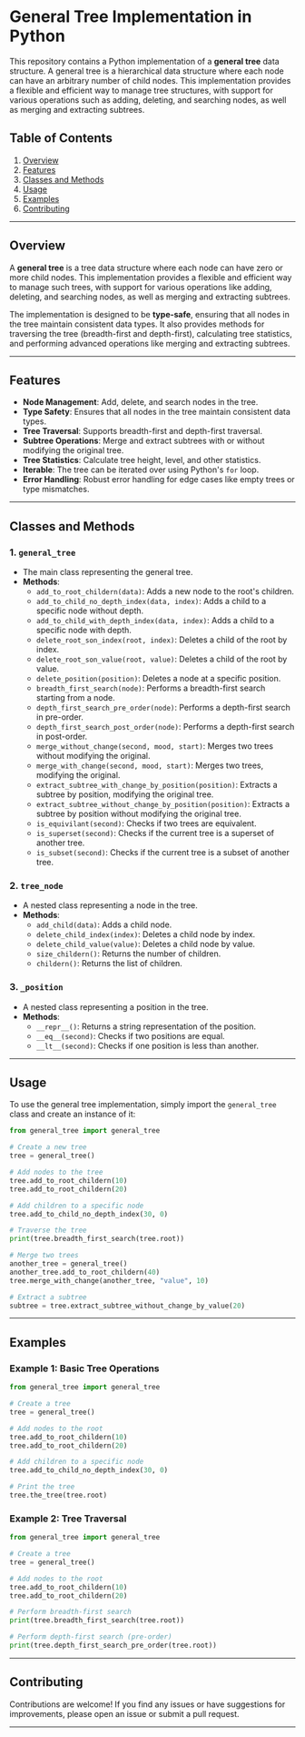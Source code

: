 

# General Tree Implementation in Python

This repository contains a Python implementation of a **general tree** data structure. A general tree is a hierarchical data structure where each node can have an arbitrary number of child nodes. This implementation provides a flexible and efficient way to manage tree structures, with support for various operations such as adding, deleting, and searching nodes, as well as merging and extracting subtrees.

## Table of Contents
1. [Overview](#overview)
2. [Features](#features)
3. [Classes and Methods](#classes-and-methods)
4. [Usage](#usage)
5. [Examples](#examples)
6. [Contributing](#contributing)


---

## Overview

A **general tree** is a tree data structure where each node can have zero or more child nodes. This implementation provides a flexible and efficient way to manage such trees, with support for various operations like adding, deleting, and searching nodes, as well as merging and extracting subtrees.

The implementation is designed to be **type-safe**, ensuring that all nodes in the tree maintain consistent data types. It also provides methods for traversing the tree (breadth-first and depth-first), calculating tree statistics, and performing advanced operations like merging and extracting subtrees.

---

## Features

- **Node Management**: Add, delete, and search nodes in the tree.
- **Type Safety**: Ensures that all nodes in the tree maintain consistent data types.
- **Tree Traversal**: Supports breadth-first and depth-first traversal.
- **Subtree Operations**: Merge and extract subtrees with or without modifying the original tree.
- **Tree Statistics**: Calculate tree height, level, and other statistics.
- **Iterable**: The tree can be iterated over using Python's `for` loop.
- **Error Handling**: Robust error handling for edge cases like empty trees or type mismatches.

---

## Classes and Methods

### 1. **`general_tree`**
   - The main class representing the general tree.
   - **Methods**:
     - `add_to_root_childern(data)`: Adds a new node to the root's children.
     - `add_to_child_no_depth_index(data, index)`: Adds a child to a specific node without depth.
     - `add_to_child_with_depth_index(data, index)`: Adds a child to a specific node with depth.
     - `delete_root_son_index(root, index)`: Deletes a child of the root by index.
     - `delete_root_son_value(root, value)`: Deletes a child of the root by value.
     - `delete_position(position)`: Deletes a node at a specific position.
     - `breadth_first_search(node)`: Performs a breadth-first search starting from a node.
     - `depth_first_search_pre_order(node)`: Performs a depth-first search in pre-order.
     - `depth_first_search_post_order(node)`: Performs a depth-first search in post-order.
     - `merge_without_change(second, mood, start)`: Merges two trees without modifying the original.
     - `merge_with_change(second, mood, start)`: Merges two trees, modifying the original.
     - `extract_subtree_with_change_by_position(position)`: Extracts a subtree by position, modifying the original tree.
     - `extract_subtree_without_change_by_position(position)`: Extracts a subtree by position without modifying the original tree.
     - `is_equivilant(second)`: Checks if two trees are equivalent.
     - `is_superset(second)`: Checks if the current tree is a superset of another tree.
     - `is_subset(second)`: Checks if the current tree is a subset of another tree.

### 2. **`tree_node`**
   - A nested class representing a node in the tree.
   - **Methods**:
     - `add_child(data)`: Adds a child node.
     - `delete_child_index(index)`: Deletes a child node by index.
     - `delete_child_value(value)`: Deletes a child node by value.
     - `size_childern()`: Returns the number of children.
     - `childern()`: Returns the list of children.

### 3. **`_position`**
   - A nested class representing a position in the tree.
   - **Methods**:
     - `__repr__()`: Returns a string representation of the position.
     - `__eq__(second)`: Checks if two positions are equal.
     - `__lt__(second)`: Checks if one position is less than another.

---

## Usage

To use the general tree implementation, simply import the `general_tree` class and create an instance of it:

```python
from general_tree import general_tree

# Create a new tree
tree = general_tree()

# Add nodes to the tree
tree.add_to_root_childern(10)
tree.add_to_root_childern(20)

# Add children to a specific node
tree.add_to_child_no_depth_index(30, 0)

# Traverse the tree
print(tree.breadth_first_search(tree.root))

# Merge two trees
another_tree = general_tree()
another_tree.add_to_root_childern(40)
tree.merge_with_change(another_tree, "value", 10)

# Extract a subtree
subtree = tree.extract_subtree_without_change_by_value(20)
```

---

## Examples

### Example 1: Basic Tree Operations
```python
from general_tree import general_tree

# Create a tree
tree = general_tree()

# Add nodes to the root
tree.add_to_root_childern(10)
tree.add_to_root_childern(20)

# Add children to a specific node
tree.add_to_child_no_depth_index(30, 0)

# Print the tree
tree.the_tree(tree.root)
```

### Example 2: Tree Traversal
```python
from general_tree import general_tree

# Create a tree
tree = general_tree()

# Add nodes to the root
tree.add_to_root_childern(10)
tree.add_to_root_childern(20)

# Perform breadth-first search
print(tree.breadth_first_search(tree.root))

# Perform depth-first search (pre-order)
print(tree.depth_first_search_pre_order(tree.root))
```

---

## Contributing

Contributions are welcome! If you find any issues or have suggestions for improvements, please open an issue or submit a pull request.

---
